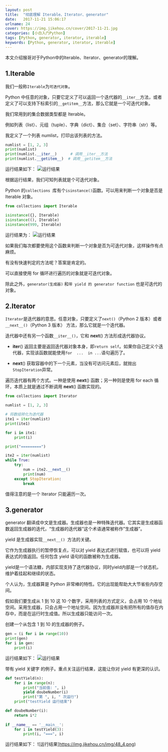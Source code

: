 ```yaml
---
layout: post
title:  "彻底理解 Iterable、Iterator、generator"
date:   2017-11-21 15:06:17
urlname: 24
cover: https://img.jikehou.cn/cover/2017-11-21.jpg
categories: [小白入门Python]
tags: [Python, generator, iterator, iterable]
keywords: [Python, generator, iterator, iterable]
---
```

本文介绍猴哥对于Python中的Iterable、Iterator、generator的理解。
<!-- more -->
## 1.Iterable
我们一般称`Iterable`为`可迭代对象`。

Python 中任意的对象，只要它定义了可以返回一个迭代器的`__iter__`方法，或者定义了可以支持下标索引的`__getitem__`方法，那么它就是一个可迭代对象。

我们常用到的集合数据类型都是 Iterable。

例如列表（list）、元组（tuple）、字典（dict）、集合（set）、字符串（str）等。

我定义了一个列表 numlist，打印出该列表的方法。
```python
numlist = [1, 2, 3]
print(numlist)
print(numlist.__iter__)      # 调用__iter__方法
print(numlist.__getitem__)  # 调用__getitem__方法
```

运行结果如下：
![运行结果](https://img.jikehou.cn/img/48_1.png)

根据运行结果，我们可知列表就是个可迭代对象。

Python 的`collections `库有个`isinstance()`函数。可以用来判断一个对象是否是 Iterable 对象。
```python
from collections import Iterable  

isinstance({}, Iterable)  
isinstance((), Iterable) 
isinstance(999, Iterable)
```

运行结果为：
![运行结果](https://img.jikehou.cn/img/48_2.png)

如果我们每次都要使用这个函数来判断一个对象是否为可迭代对象，这样操作有点麻烦。

有没有快速判定的方法呢？答案是肯定的。

可以直接使用 for 循环进行遍历的对象就是可迭代对象。

除此之外，`generator(生成器)` 和`带 yield 的 generator function` 也是可迭代的对象。


## 2.Iterator
`Iterator`是迭代器的意思。任意对象，只要定义了`next()`（Python 2 版本）或者`__next__()`（Python 3 版本） 方法，那么它就是一个迭代器。

迭代器中还有另一个函数`__iter__()`，它和 __next__() 方法形成迭代器协议。

- __iter__()
返回主要是返回迭代器对象本身，即`return self`。如果你自己定义个迭代器，实现该函数就能使用`for  ...  in ...`语句遍历了。

- __next__() 
获取容器中的下一个元素，当没有可访问元素后，就抛出`StopIteration`异常。

遍历迭代器有两个方式。一种是使用 __next__() 函数；另一种则是使用 for each 循环，本质上就是通过不断调用 __next__() 函数实现的。
```python
from collections import Iterator

numlist = [1, 2, 3]

# 将数组转化为迭代器
ite1 = iter(numlist)
print(ite1)

for i in ite1:
    print(i)

print("=========")

ite2 = iter(numlist)
while True:
    try:
        num = ite2.__next__()
        print(num)
    except StopIteration:
        break
```

值得注意的是一个 Iterator 只能遍历一次。

## 3.generator
generator 翻译成中文是生成器。生成器也是一种特殊迭代器。它其实是生成器函数返回生成器的迭代，“生成器的迭代器”这个术语通常被称作”生成器”。

yield 是生成器实现`__next__() `方法的关键。

它作为生成器执行的暂停恢复点，可以对 yield 表达式进行赋值，也可以将 yield 表达式的值返回。任何包含 yield 语句的函数被称为生成器。

yield是一个语法糖，内部实现支持了迭代器协议，同时yield内部是一个状态机，维护着挂起和继续的状态。

个人认为，生成器算是 Python 非常棒的特性。它的出现能帮助大大节省些内存空间。

假如我们要生成从 1 到 10 这 10 个数字，采用列表的方式定义，会占用 10 个地址空间。采用生成器，只会占用一个地址空间。因为生成器并没有把所有的值存在内存中，而是在运行时生成值。所以生成器只能访问一次。

创建一个从包含 1 到 10 的生成器的例子。
```python
gen = (i for i in range(10))
print(gen)
for i in gen:
    print(i)
```

运行结果如下：
![运行结果](https://img.jikehou.cn/img/48_3.png)

带有 yield 关键字 的例子。重点关注运行结果，这能让你对 yield 有更深的认识。
```python
def testYield(n):
    for i in range(n):
        print("当前值: ", i)
        yield doubeNumber(i)
        print("第 ", i, " 次运行")
    print("testYield 运行结束")

def doubeNumber(i):
    return i*2
    
if __name__ == '__main__':
    for i in testYield(3):
        print(i, "===", i)
```

运行结果如下：
![运行结果]https://img.jikehou.cn/img/48_4.png)